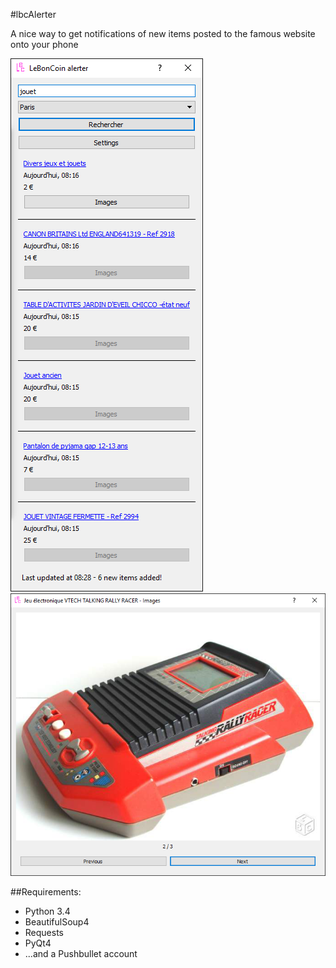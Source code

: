 #lbcAlerter

A nice way to get notifications of new items posted to the famous website onto your phone

![Main Window](/doc/screen_mainWindow.png) ![Image preview window](/doc/screen_imageWindow.png)

##Requirements:
* Python 3.4
* BeautifulSoup4
* Requests
* PyQt4
* ...and a Pushbullet account
